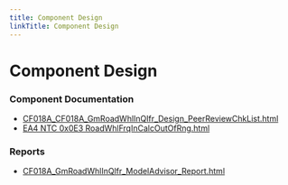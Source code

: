 ```yaml
---
title: Component Design
linkTitle: Component Design
---
```


# Component Design
### Component Documentation

- [CF018A_CF018A_GmRoadWhlInQlfr_Design_PeerReviewChkList.html](Doc/CF018A_CF018A_GmRoadWhlInQlfr_Design_PeerReviewChkList.html)
- [EA4 NTC 0x0E3 RoadWhlFrqInCalcOutOfRng.html](Doc/EA4%20NTC%200x0E3%20RoadWhlFrqInCalcOutOfRng.html)

### Reports

- [CF018A_GmRoadWhlInQlfr_ModelAdvisor_Report.html](Reports/CF018A_GmRoadWhlInQlfr_ModelAdvisor_Report.html)

